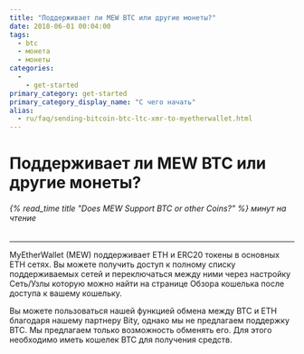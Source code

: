 ```yaml
---
title: "Поддерживает ли MEW BTC или другие монеты?"
date: 2018-06-01 00:04:00
tags:
  - btc
  - монета
  - монеты
categories:
  - 
    - get-started
primary_category: get-started
primary_category_display_name: "С чего начать"
alias:
  - ru/faq/sending-bitcoin-btc-ltc-xmr-to-myetherwallet.html
---
```


# __Поддерживает ли MEW BTC или другие монеты?__
###### {% read_time title "Does MEW Support BTC or other Coins?" %} минут на чтение
***

MyEtherWallet (MEW) поддерживает ETH и ERC20 токены в основных ETH сетях. Вы можете получить доступ к полному списку поддерживаемых сетей и переключаться между ними через настройку Сеть/Узлы которую можно найти на странице Обзора кошелька после доступа к вашему кошельку.

Вы можете пользоваться нашей функцией обмена между BTC и ETH благодаря нашему партнеру Bity, однако мы не предлагаем поддержку BTC. Мы предлагаем только возможность обменять его. Для этого необходимо иметь кошелек BTC для получения средств. 
